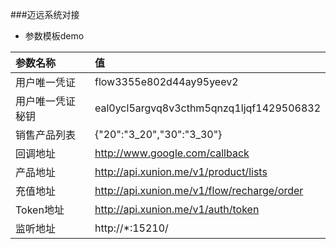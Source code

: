 ###迈远系统对接

* 参数模板demo

参数名称|值
:------------|:------------
用户唯一凭证|flow3355e802d44ay95yeev2
用户唯一凭证秘钥|eal0ycl5argvq8v3cthm5qnzq1ljqf1429506832
销售产品列表|{"20":"3_20","30":"3_30"}
回调地址|http://www.google.com/callback
产品地址|http://api.xunion.me/v1/product/lists
充值地址|http://api.xunion.me/v1/flow/recharge/order
Token地址|http://api.xunion.me/v1/auth/token
监听地址|http://*:15210/
